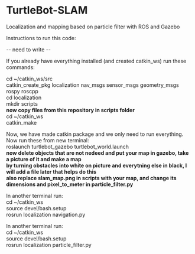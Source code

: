 # TurtleBot-SLAM
Localization and mapping based on particle filter with ROS and Gazebo

Instructions to run this code: 

-- need to write --

If you already have everything installed (and created catkin_ws) run these commands:

cd ~/catkin_ws/src  
catkin_create_pkg localization nav_msgs sensor_msgs geometry_msgs rospy roscpp  
cd localization  
mkdir scripts  
**now copy files from this repository in scripts folder**  
cd ~/catkin_ws  
catkin_make  
  
Now, we have made catkin package and we only need to run everything. Now run these from new terminal:  
roslaunch turtlebot_gazebo turtlebot_world.launch   
**now delete objects that are not nedeed and put your map in gazebo, take a picture of it and make a map  
by turning obstacles into white on picture and everytning else in black, I will add a file later that helps do this**  
**also replace slam_map.png in scripts with your map, and change its dimensions and pixel_to_meter in particle_filter.py**  
  
In another terminal run:   
cd ~/catkin_ws  
source devel/bash.setup  
rosrun localization navigation.py  
  
In another terminal run:   
cd ~/catkin_ws  
source devel/bash.setup  
rosrun localization particle_filter.py  


